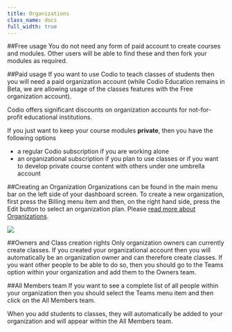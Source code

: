 ```yaml
---
title: Organizations
class_name: docs
full_width: true
---
```


##Free usage
You do not need any form of paid account to create courses and modules. Other users will be able to find these and then fork your modules as required.

##Paid usage
If you want to use Codio to teach classes of students then you will need a paid organization account (while Codio Education remains in Beta, we are allowing usage of the classes features with the Free organization account). 

Codio offers significant discounts on organization accounts for not-for-profit educational institutions. 

If you just want to keep your course modules **private**, then you have the following options

- a regular Codio subscription if you are working alone
- an organizational subscription if you plan to use classes or if you want to develop private course content with others under one umbrella account

##Creating an Organization
Organizations can be found in the main menu bar on the left side of your dashboard screen. To create a new organization, first press the Billing menu item and then, on the right hand side, press the Edit button to select an organization plan. Please [read more about Organizations](/docs/organizations).

![](docs/education/organizations.png)

##Owners and Class creation rights
Only organization owners can currently create classes. If you created your organizational account then you will automatically be an organization owner and can therefore create classes. If you want other people to be able to do so, then you should go to the Teams option within your organization and add them to the Owners team.

##All Members team
If you want to see a complete list of all people within your organization then you should select the Teams menu item and then click on the All Members team.

When you add students to classes, they will automatically be added to your organization and will appear within the All Members team.


